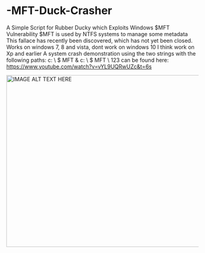 # -MFT-Duck-Crasher
A Simple Script for Rubber Ducky which Exploits Windows $MFT Vulnerability
$MFT is used by NTFS systems to manage some metadata This fallace has recently been discovered, which has not yet been closed. Works on windows 7, 8 and vista, dont work on windows 10 I think work on Xp and earlier  A system crash demonstration using the two strings with the following paths: c: \ $ MFT & c: \ $ MFT \ 123 can be found here:
https://www.youtube.com/watch?v=vYL9UQRwUZc&t=6s

                                                                                                                                                                                                                                                                                                
                                                                                                                                                                                                                                                                                                                                  
                                                                                                                                                                                                                                                                                                                                  
 <a href="http://www.youtube.com/watch?feature=player_embedded&v=vYL9UQRwUZc
" target="_blank"><img src="http://img.youtube.com/vi/vYL9UQRwUZc/0.jpg" 
alt="IMAGE ALT TEXT HERE" width="600" height="450" text-align="center" /></a>                                                                                                                                                                                                                                                                                                                                 
                                                                                                                                                                                                                                                                                                                                  

